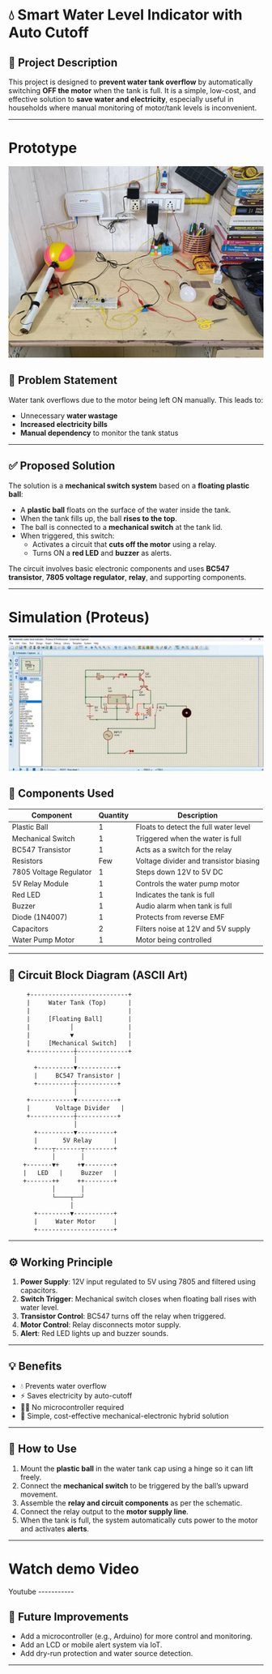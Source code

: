 # 💧 Smart Water Level Indicator with Auto Cutoff

## 📘 Project Description

This project is designed to **prevent water tank overflow** by automatically switching **OFF the motor** when the tank is full. It is a simple, low-cost, and effective solution to **save water and electricity**, especially useful in households where manual monitoring of motor/tank levels is inconvenient.

---
# Prototype
![](PROTOTYPE/model.jpg)

## 🎯 Problem Statement

Water tank overflows due to the motor being left ON manually. This leads to:
- Unnecessary **water wastage**
- **Increased electricity bills**
- **Manual dependency** to monitor the tank status

---

## ✅ Proposed Solution

The solution is a **mechanical switch system** based on a **floating plastic ball**:

- A **plastic ball** floats on the surface of the water inside the tank.
- When the tank fills up, the ball **rises to the top**.
- The ball is connected to a **mechanical switch** at the tank lid.
- When triggered, this switch:
  - Activates a circuit that **cuts off the motor** using a relay.
  - Turns ON a **red LED** and **buzzer** as alerts.
  
The circuit involves basic electronic components and uses **BC547 transistor**, **7805 voltage regulator**, **relay**, and supporting components.

---
# Simulation (Proteus)
![](PROTOTYPE/Simulation.jpg)

## 🧰 Components Used

| Component              | Quantity | Description                                   |
|------------------------|----------|-----------------------------------------------|
| Plastic Ball           | 1        | Floats to detect the full water level         |
| Mechanical Switch      | 1        | Triggered when the water is full              |
| BC547 Transistor       | 1        | Acts as a switch for the relay                |
| Resistors              | Few      | Voltage divider and transistor biasing        |
| 7805 Voltage Regulator | 1        | Steps down 12V to 5V DC                       |
| 5V Relay Module        | 1        | Controls the water pump motor                 |
| Red LED                | 1        | Indicates the tank is full                    |
| Buzzer                 | 1        | Audio alarm when tank is full                 |
| Diode (1N4007)         | 1        | Protects from reverse EMF                     |
| Capacitors             | 2        | Filters noise at 12V and 5V supply            |
| Water Pump Motor       | 1        | Motor being controlled                        |

---

## 🔌 Circuit Block Diagram (ASCII Art)
         +---------------------------+
         |     Water Tank (Top)      |
         |                           |
         |     [Floating Ball]       |
         |           │               |
         |           ▼               |
         |     [Mechanical Switch]   |
         +------------┼--------------+
                      │
           +----------▼-----------+
           |     BC547 Transistor |
           +----------┼-----------+
                      │
         +------------▼-----------+
         |       Voltage Divider   |
         +------------┼-----------+
                      │
           +----------▼----------+
           |       5V Relay      |
           +----┬-------┬--------+
                │       │
        +-------▼+     +▼--------+
        |   LED   |     Buzzer   |
        +-------++     ++--------+
                │       │
                └────┬──┘
                     │
           +---------▼-----------+
           |     Water Motor     |
           +---------------------+

---

## ⚙️ Working Principle

1. **Power Supply**: 12V input regulated to 5V using 7805 and filtered using capacitors.
2. **Switch Trigger**: Mechanical switch closes when floating ball rises with water level.
3. **Transistor Control**: BC547 turns off the relay when triggered.
4. **Motor Control**: Relay disconnects motor supply.
5. **Alert**: Red LED lights up and buzzer sounds.

---

## 💡 Benefits

- 💧 Prevents water overflow
- ⚡ Saves electricity by auto-cutoff
- 👨‍🔧 No microcontroller required
- 🔋 Simple, cost-effective mechanical-electronic hybrid solution

---

## 📂 How to Use

1. Mount the **plastic ball** in the water tank cap using a hinge so it can lift freely.
2. Connect the **mechanical switch** to be triggered by the ball’s upward movement.
3. Assemble the **relay and circuit components** as per the schematic.
4. Connect the relay output to the **motor supply line**.
5. When the tank is full, the system automatically cuts power to the motor and activates **alerts**.

---
# Watch demo Video 
Youtube -----------

## 🧠 Future Improvements

- Add a microcontroller (e.g., Arduino) for more control and monitoring.
- Add an LCD or mobile alert system via IoT.
- Add dry-run protection and water source detection.

-----
